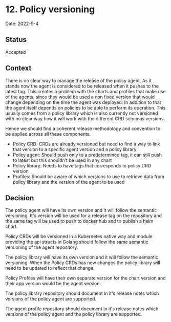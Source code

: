 # 12. Policy versioning

Date: 2022-9-4

## Status

Accepted

## Context

There is no clear way to manage the release of the policy agent. As it stands now the agent is considered to be released when it pushes to the latest tag. This creates a problem with the charts and profiles that make use of the agents, since they would be used a non fixed version that would change depending on the time the agent was deployed. In addition to that the agent itself depends on policies to be able to perform its operation. This usually comes from a policy library which is also currently not versioned with no clear way how it will work with the different CRD schemas versions.

Hence we should find a coherent release methodology and convention to be applied across all these components.

- Policy CRD: CRDs are already versioned but need to find a way to link that version to a specific agent version and a policy library
- Policy agent: Should push only to a predetermined tag, it can still push to latest but this shouldn’t be used in any chart
- Policy library: Needs to have tags that corresponds to policy CRD version
- Profiles: Should be aware of which versions to use to retrieve data from policy library and the version of the agent to be used

## Decision

The policy agent will have its own version and it will follow the semantic versioning. It's version will be used for a release tag on the repository and the same tag will be used to push to docker hub and to publish a helm chart.

Policy CRDs will be versioned in a Kubernetes native way and module providing the api structs in Golang should follow the same semantic versioning of the agent repository.

The policy library will have its own version and it will follow the semantic versioning. When the Policy CRDs has new changes the policy library will need to be updated to reflect that change.

Policy Profiles will have their own separate version for the chart version and their app version would be the agent version.

The policy library repository should document in it's release notes which versions of the policy agent are supported.

The agent profile repository should document in it's release notes which versions of the policy agent and the policy library are supported.
